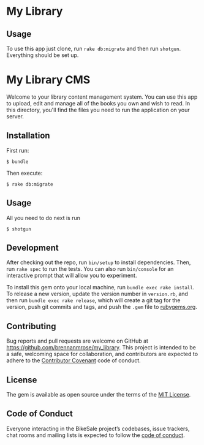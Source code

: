 # My Library

## Usage

To use this app just clone, run `rake db:migrate` and then run `shotgun`.
Everything should be set up.

# My Library CMS

Welcome to your library content management system. You can use this app to upload, edit and manage all of the books you own and wish to read. In this directory, you'll find the files you need to run the application on your server. 

## Installation

First run:

    $ bundle

Then execute:

    $ rake db:migrate

## Usage

All you need to do next is run

```
$ shotgun
```

## Development

After checking out the repo, run `bin/setup` to install dependencies. Then, run `rake spec` to run the tests. You can also run `bin/console` for an interactive prompt that will allow you to experiment.

To install this gem onto your local machine, run `bundle exec rake install`. To release a new version, update the version number in `version.rb`, and then run `bundle exec rake release`, which will create a git tag for the version, push git commits and tags, and push the `.gem` file to [rubygems.org](https://rubygems.org).

## Contributing

Bug reports and pull requests are welcome on GitHub at https://github.com/brennanmrose/my_library. This project is intended to be a safe, welcoming space for collaboration, and contributors are expected to adhere to the [Contributor Covenant](http://contributor-covenant.org) code of conduct.

## License

The gem is available as open source under the terms of the [MIT License](https://opensource.org/licenses/MIT).

## Code of Conduct

Everyone interacting in the BikeSale project’s codebases, issue trackers, chat rooms and mailing lists is expected to follow the [code of conduct](https://github.com/brennanmrose/my_library/blob/master/CODE_OF_CONDUCT.md).
